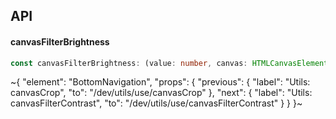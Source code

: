 

## API

#### canvasFilterBrightness

```ts
const canvasFilterBrightness: (value: number, canvas: HTMLCanvasElement) => HTMLCanvasElement;
```


~{
  "element": "BottomNavigation",
  "props": {
    "previous": {
      "label": "Utils: canvasCrop",
      "to": "/dev/utils/use/canvasCrop"
    },
    "next": {
      "label": "Utils: canvasFilterContrast",
      "to": "/dev/utils/use/canvasFilterContrast"
    }
  }
}~
